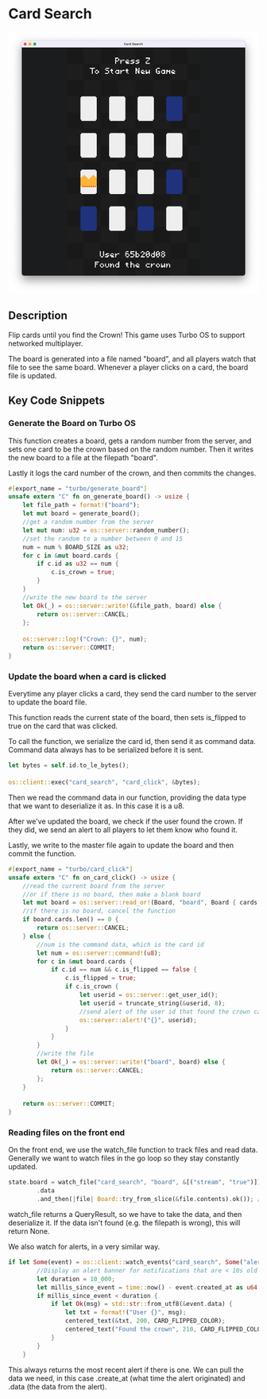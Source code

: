 # Card Search

![screenshot](./card-search.png)

## Description

Flip cards until you find the Crown! This game uses Turbo OS to support networked multiplayer.

The board is generated into a file named "board", and all players watch that file to see the same board. Whenever a player clicks on a card, the board file is updated.
## Key Code Snippets

### Generate the Board on Turbo OS

This function creates a board, gets a random number from the server, and sets one card to be the crown based on the random number. Then it writes the new board to a file at the filepath "board".

Lastly it logs the card number of the crown, and then commits the changes.

```rust
#[export_name = "turbo/generate_board"]
unsafe extern "C" fn on_generate_board() -> usize {
    let file_path = format!("board");
    let mut board = generate_board();
    //get a random number from the server
    let mut num: u32 = os::server::random_number();
    //set the random to a number between 0 and 15
    num = num % BOARD_SIZE as u32;
    for c in &mut board.cards {
        if c.id as u32 == num {
            c.is_crown = true;
        }
    }
    //write the new board to the server
    let Ok(_) = os::server::write!(&file_path, board) else {
        return os::server::CANCEL;
    };

    os::server::log!("Crown: {}", num);
    return os::server::COMMIT;
}
```
### Update the board when a card is clicked

Everytime any player clicks a card, they send the card number to the server to update the board file.

This function reads the current state of the board, then sets is_flipped to true on the card that was clicked.

To call the function, we serialize the card id, then send it as command data. Command data always has to be serialized before it is sent.

```rust
let bytes = self.id.to_le_bytes();

os::client::exec("card_search", "card_click", &bytes);  
```

Then we read the command data in our function, providing the data type that we want to deserialize it as. In this case it is a u8.

After we've updated the board, we check if the user found the crown. If they did, we send an alert to all players to let them know who found it.

Lastly, we write to the master file again to update the board and then commit the function.

```rust
#[export_name = "turbo/card_click"]
unsafe extern "C" fn on_card_click() -> usize {
    //read the current board from the server
    //or if there is no board, then make a blank board
    let mut board = os::server::read_or!(Board, "board", Board { cards: Vec::new() });
    //if there is no board, cancel the function
    if board.cards.len() == 0 {
        return os::server::CANCEL;
    } else {
        //num is the command data, which is the card id
        let num = os::server::command!(u8);
        for c in &mut board.cards {
            if c.id == num && c.is_flipped == false {
                c.is_flipped = true;
                if c.is_crown {
                    let userid = os::server::get_user_id();
                    let userid = truncate_string(&userid, 8);
                    //send alert of the user id that found the crown card
                    os::server::alert!("{}", userid);
                }
            }
        }
        //write the file
        let Ok(_) = os::server::write!("board", board) else {
            return os::server::CANCEL;
        };
    }

    return os::server::COMMIT;
}
```

### Reading files on the front end

On the front end, we use the watch_file function to track files and read data. Generally we want to watch files in the go loop so they stay constantly updated.

```rust
state.board = watch_file("card_search", "board", &[("stream", "true")])
        .data
        .and_then(|file| Board::try_from_slice(&file.contents).ok()); //deserialize the board
```

watch_file returns a QueryResult, so we have to take the data, and then deserialize it. If the data isn't found (e.g. the filepath is wrong), this will return None.

We also watch for alerts, in a very similar way.

```rust
if let Some(event) = os::client::watch_events("card_search", Some("alert")).data {
        //Display an alert banner for notifications that are < 10s old
        let duration = 10_000;
        let millis_since_event = time::now() - event.created_at as u64 * 1000;
        if millis_since_event < duration {
            if let Ok(msg) = std::str::from_utf8(&event.data) {
                let txt = format!("User {}", msg);
                centered_text(&txt, 200, CARD_FLIPPED_COLOR);
                centered_text("Found the crown", 210, CARD_FLIPPED_COLOR);
            }
        }
    }
```

This always returns the most recent alert if there is one. We can pull the data we need, in this case .create_at (what time the alert originated) and .data (the data from the alert).